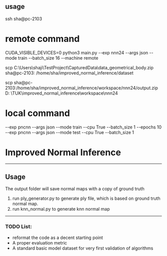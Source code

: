 ## usage

ssh sha@pc-2103

# remote command

CUDA_VISIBLE_DEVICES=0 python3 main.py --exp nnn24 --args json --mode train --batch_size 16 --machine remote

scp C:\Users\shaji\TestProject\CapturedData\data_geometrical_body.zip sha@pc-2103:
/home/sha/improved_normal_inference/dataset

scp sha@pc-2103:/home/sha/improved_normal_inference/workspace/nnn24/output.zip D:
\TUK\improved_normal_inference\workspace\nnn24

# local command

--exp pncnn --args json --mode train --cpu True --batch_size 1 --epochs 10 --exp pncnn --args json --mode test --cpu
True --batch_size 1

# Improved Normal Inference

---
## Usage
The output folder will save normal maps with a copy of ground truth

1. run ply_generator.py to generate ply file, which is based on ground truth normal map.
2. run knn_normal.py to generate knn normal map

---
### TODO List:
- reformat the code as a decent starting point
- A proper evaluation metric
- A standard basic model dataset for very first validation of algorithms



